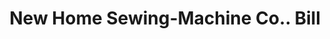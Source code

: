 ---
doi: 10.7916/D8Z339RG
date_other: '1920'
date_other_textual: '1920'
form: printed ephemera
genre:
- Invoices
name:
- New Home Sewing-Machine Co.
object_in_context_url: https://biggert.cul.columbia.edu/items/view/ave_biggert_00229
subject_hierarchical_geographic:
- Chicago, Illinois, United States
subject_name:
- New Home Sewing-Machine Co.
title: New Home Sewing-Machine Co.. Bill
sort_title: New Home Sewing-Machine Co.. Bill
call_number: ave_biggert_00229
coordinates:
- 41.83694444444445,-87.68472222222222
pid: ave_biggert_00229
identifiers: ave_biggert_00229
permalink: /biggert/ave_biggert_00229/
layout: iiif-image-page
---